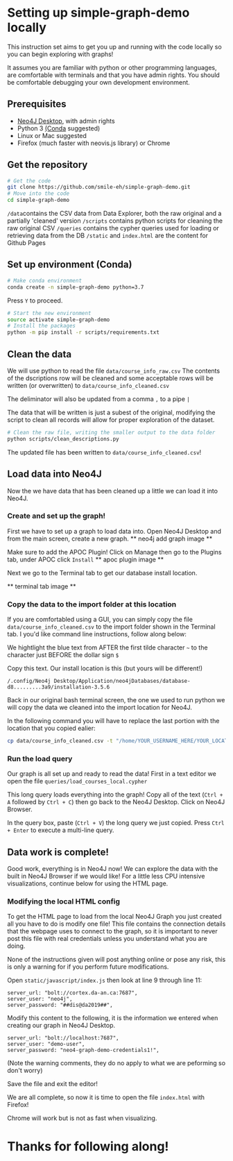 # Setting up simple-graph-demo locally

This instruction set aims to get you up and running with the code locally so you can begin exploring with graphs!

It assumes you are familiar with python or other programming languages, are comfortable with terminals and that you have admin rights. You should be comfortable debugging your own development environment.

## Prerequisites
 - [Neo4J Desktop](https://neo4j.com/), with admin rights
 - Python 3 [(Conda](https://conda.io/) suggested)
 - Linux or Mac suggested
 - Firefox (much faster with neovis.js library) or Chrome
## Get the repository
```sh
# Get the code
git clone https://github.com/smile-eh/simple-graph-demo.git
# Move into the code
cd simple-graph-demo
```


`/data`contains the CSV data from Data Explorer, both the raw original and a partially 'cleaned' version 
`/scripts` contains python scripts for cleaning the raw original CSV
`/queries` contains the cypher queries used for loading or retrieving data from the DB
`/static` and `index.html` are the content for Github Pages
## Set up environment (Conda)
```sh
# Make conda environment
conda create -n simple-graph-demo python=3.7
```
Press `Y` to proceed.

```sh
# Start the new environment
source activate simple-graph-demo
# Install the packages
python -m pip install -r scripts/requirements.txt
```

## Clean the data
We will use python to read the file `data/course_info_raw.csv`
The contents of the dscriptions row will be cleaned and some acceptable rows will be written (or overwritten) to `data/course_info_cleaned.csv`

The deliminator will also be updated from a comma `,` to a pipe `|`

The data that will be written is just a subest of the original, modifying the script to clean all records will allow for proper exploration of the dataset.
```sh
# Clean the raw file, writing the smaller output to the data folder
python scripts/clean_descriptions.py
```

The updated file has been written to `data/course_info_cleaned.csv`!

## Load data into Neo4J

Now the we have data that has been cleaned up a little we can load it into Neo4J.

### Create and set up the graph!
First we have to set up a graph to load data into. Open Neo4J Desktop and from the main screen, create a new graph.
** neo4j add graph image **

Make sure to add the APOC Plugin!
Click on Manage then go to the Plugins tab, under APOC click `Install`
** apoc plugin image **

Next we go to the Terminal tab to get our database install location.

** terminal tab image **

### Copy the data to the import folder at this location

If you are comfortabled using a GUI, you can simply copy the file `data/course_info_cleaned.csv` to the import folder shown in the Terminal tab. I you'd like command line instructions, follow along below:

We hightlight the blue text from AFTER the first tilde character `~` to the character just BEFORE the dollar sign `$`

Copy this text. Our install location is this (but yours will be different!)
```
/.config/Neo4j Desktop/Application/neo4jDatabases/database-d8.........3a9/installation-3.5.6
```

Back in our original bash terminal screen, the one we used to run python we will copy the data we cleaned into the import location for Neo4J.

In the following command you will have to replace the last portion with the location that you copied ealier:

```sh
cp data/course_info_cleaned.csv -t "/home/YOUR_USERNAME_HERE/YOUR_LOCATION_HERE/import/"
```

### Run the load query
Our graph is all set up and ready to read the data! First in a text editor we open the file `queries/load_courses_local.cypher`

This long query loads everything into the graph! Copy all of the text (`Ctrl + A` followed by `Ctrl + C`) then go back to the Neo4J Desktop. Click on Neo4J Browser.

In the query box, paste (`Ctrl + V`) the long query we just copied. Press `Ctrl + Enter` to execute a multi-line query.

## Data work is complete!
Good work, everything is in Neo4J now! We can explore the data with the built in Neo4J Browser if we would like! For a little less CPU intensive visualizations, continue below for using the HTML page.

### Modifying the local HTML config
To get the HTML page to load from the local Neo4J Graph you just created all you have to do is modify one file! This file contains the connection details that the webpage uses to connect to the graph, so it is important to never post this file with real credentials unless you understand what you are doing.

None of the instructions given will post anything online or pose any risk, this is only a warning for if you perform future modifications. 

Open `static/javascript/index.js` then look at line 9 through line 11:
```
server_url: "bolt://cortex.da-an.ca:7687",
server_user: "neo4j",
server_password: "##dis@da2019##",
```

Modify this content to the following, it is the information we entered when creating our graph in Neo4J Desktop.
```
server_url: "bolt://localhost:7687",
server_user: "demo-user",
server_password: "neo4-graph-demo-credentials1!",
```
(Note the warning comments, they do no apply to what we are peforming so don't worry)

Save the file and exit the editor!

We are all complete, so now it is time to open the file `index.html` with Firefox!

Chrome will work but is not as fast when visualizing.

# Thanks for following along!
